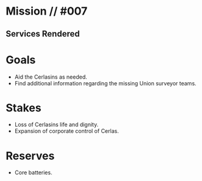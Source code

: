 # Mission // #007
## Services Rendered
# Goals
- Aid the Cerlasins as needed.
- Find additional information regarding the missing Union surveyor teams.

# Stakes
- Loss of Cerlasins life and dignity.
- Expansion of corporate control of Cerlas.

# Reserves
- Core batteries.

